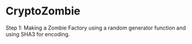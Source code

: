 # CryptoZombie

Step 1: Making a Zombie Factory using a random generator function and using SHA3 for encoding.

